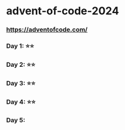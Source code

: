 # advent-of-code-2024
### https://adventofcode.com/
### Day 1: ⭐⭐
### Day 2: ⭐⭐
### Day 3: ⭐⭐
### Day 4: ⭐⭐
### Day 5: 